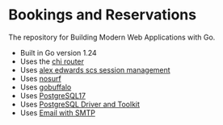 # Bookings and Reservations

The repository for Building Modern Web Applications with Go.


- Built in Go version 1.24
- Uses the [chi router](github.com/go-chi/chi)
- Uses [alex edwards scs session management](github.com/alexedwards/scs)
- Uses [nosurf](github.com/justinas/nosurf)
- Uses [gobuffalo](https://gobuffalo.io/documentation/database/pop/)
- Uses [PostgreSQL17](https://postgresapp.com/)
- Uses [PostgreSQL Driver and Toolkit](https://github.com/jackc/pgx)
- Uses [Email with SMTP ](https://github.com/xhit/go-simple-mail)